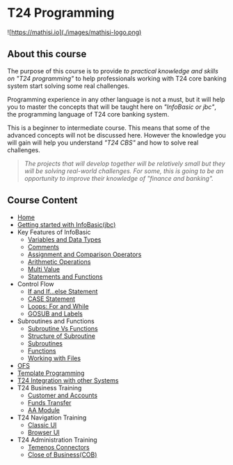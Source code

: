 # T24 Programming

![https://mathisi.io](./images/mathisi-logo.png)

## About this course

The purpose of this course is to provide _to practical knowledge and skills on "T24 programming"_ to help professionals working with T24 core banking system start solving some real challenges.

Programming experience in any other language is not a must, but it will help you to master the concepts that will be taught here on _"InfoBasic or jbc"_, the programming language of T24 core banking system.

This is a beginner to intermediate course. This means that some of the advanced concepts will not be discussed here. However the knowledge you will gain will help you understand _"T24 CBS"_ and how to solve real challenges.

> _The projects that will develop together will be relatively small but they will be solving real-world challenges. For some, this is going to be an opportunity to improve their knowledge of "finance and banking"._

## Course Content

- [Home](https://github.com/mathisi-io/t24dev/wiki)
- [Getting started with InfoBasic(jbc)](./Getting-started)
- Key Features of InfoBasic
  - [Variables and Data Types](./Variables-and-Data-Types)
  - [Comments](./Comments)
  - [Assignment and Comparison Operators](./Operators)
  - [Arithmetic Operations](./Arithmetics)
  - [Multi Value](./Multi-value)
  - [Statements and Functions](./Statements-and-Functions)
- Control Flow
  - [If and If...else Statement](./If-Else)
  - [CASE Statement](./Case)
  - [Loops: For and While](./Loops)
  - [GOSUB and Labels](./Labels)
- Subroutines and Functions
  - [Subroutine Vs Functions](./Subroutine-Vs-Functions)
  - [Structure of Subroutine](./Structure-of-Subroutine)
  - [Subroutines](./Subroutines)
  - [Functions](./Functions)
  - [Working with Files](./Files)
- [OFS](./OFS)
- [Template Programming](./Template-Programming)
- [T24 Integration with other Systems](./Integration)
- T24 Business Training
  - [Customer and Accounts](./cu-ac)
  - [Funds Transfer](./funds-transfer)
  - [AA Module](./aa)
- T24 Navigation Training
  - [Classic UI](./navigation-classic)
  - [Browser UI](./navigation-browser)
- T24 Administration Training
  - [Temenos Connectors](./Temenos-Connectors)
  - [Close of Business(COB)](./cob)
